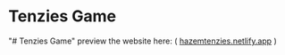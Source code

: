 # Tenzies Game
"# Tenzies Game" 
preview the website here: ( [hazemtenzies.netlify.app](hazemtenzies.netlify.app) )

